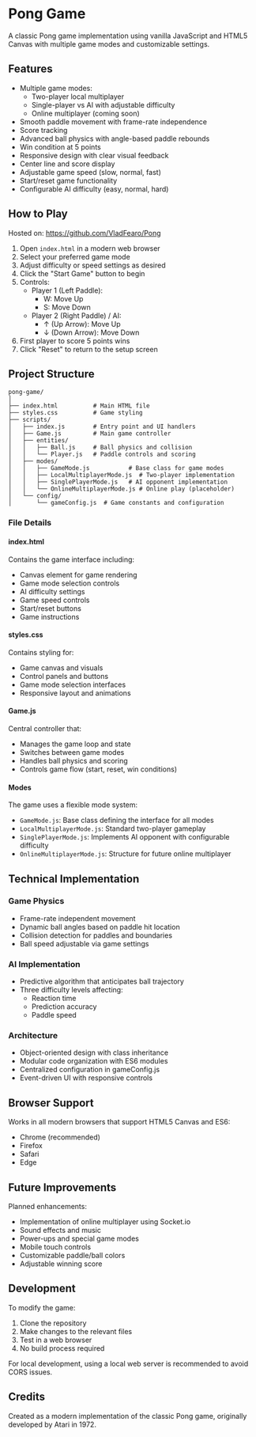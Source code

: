 # Pong Game
A classic Pong game implementation using vanilla JavaScript and HTML5 Canvas with multiple game modes and customizable settings.

## Features
- Multiple game modes:
  - Two-player local multiplayer
  - Single-player vs AI with adjustable difficulty
  - Online multiplayer (coming soon)
- Smooth paddle movement with frame-rate independence
- Score tracking
- Advanced ball physics with angle-based paddle rebounds
- Win condition at 5 points
- Responsive design with clear visual feedback
- Center line and score display
- Adjustable game speed (slow, normal, fast)
- Start/reset game functionality
- Configurable AI difficulty (easy, normal, hard)

## How to Play
Hosted on: https://github.com/VladFearo/Pong
1. Open `index.html` in a modern web browser
2. Select your preferred game mode
3. Adjust difficulty or speed settings as desired
4. Click the "Start Game" button to begin
5. Controls:
   - Player 1 (Left Paddle):
     - W: Move Up
     - S: Move Down
   - Player 2 (Right Paddle) / AI:
     - ↑ (Up Arrow): Move Up
     - ↓ (Down Arrow): Move Down
6. First player to score 5 points wins
7. Click "Reset" to return to the setup screen

## Project Structure
```
pong-game/
│
├── index.html          # Main HTML file
├── styles.css          # Game styling
├── scripts/
│   ├── index.js        # Entry point and UI handlers
│   ├── Game.js         # Main game controller
│   ├── entities/
│   │   ├── Ball.js     # Ball physics and collision
│   │   └── Player.js   # Paddle controls and scoring
│   ├── modes/
│   │   ├── GameMode.js           # Base class for game modes
│   │   ├── LocalMultiplayerMode.js  # Two-player implementation
│   │   ├── SinglePlayerMode.js   # AI opponent implementation
│   │   └── OnlineMultiplayerMode.js # Online play (placeholder)
│   └── config/
│       └── gameConfig.js  # Game constants and configuration
```

### File Details
#### index.html
Contains the game interface including:
- Canvas element for game rendering
- Game mode selection controls
- AI difficulty settings
- Game speed controls
- Start/reset buttons
- Game instructions

#### styles.css
Contains styling for:
- Game canvas and visuals
- Control panels and buttons
- Game mode selection interfaces
- Responsive layout and animations

#### Game.js
Central controller that:
- Manages the game loop and state
- Switches between game modes
- Handles ball physics and scoring
- Controls game flow (start, reset, win conditions)

#### Modes
The game uses a flexible mode system:
- `GameMode.js`: Base class defining the interface for all modes
- `LocalMultiplayerMode.js`: Standard two-player gameplay
- `SinglePlayerMode.js`: Implements AI opponent with configurable difficulty
- `OnlineMultiplayerMode.js`: Structure for future online multiplayer

## Technical Implementation
### Game Physics
- Frame-rate independent movement
- Dynamic ball angles based on paddle hit location
- Collision detection for paddles and boundaries
- Ball speed adjustable via game settings

### AI Implementation
- Predictive algorithm that anticipates ball trajectory
- Three difficulty levels affecting:
  - Reaction time
  - Prediction accuracy
  - Paddle speed

### Architecture
- Object-oriented design with class inheritance
- Modular code organization with ES6 modules
- Centralized configuration in gameConfig.js
- Event-driven UI with responsive controls

## Browser Support
Works in all modern browsers that support HTML5 Canvas and ES6:
- Chrome (recommended)
- Firefox
- Safari
- Edge

## Future Improvements
Planned enhancements:
- Implementation of online multiplayer using Socket.io
- Sound effects and music
- Power-ups and special game modes
- Mobile touch controls
- Customizable paddle/ball colors
- Adjustable winning score

## Development
To modify the game:
1. Clone the repository
2. Make changes to the relevant files
3. Test in a web browser
4. No build process required

For local development, using a local web server is recommended to avoid CORS issues.

## Credits
Created as a modern implementation of the classic Pong game, originally developed by Atari in 1972.
